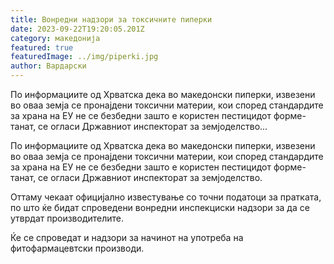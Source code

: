 ```yaml
---
title: Вонредни надзори за токсичните пиперки
date: 2023-09-22T19:20:05.201Z
category: македонија
featured: true
featuredImage: ../img/piperki.jpg
author: Вардарски
---
```

<!--StartFragment-->

По информациите од Хрватска дека во македонски пиперки, извезени во оваа земја се пронајдени токсични материи, кои според стандардите за храна на ЕУ не се безбедни зашто е користен пестицидот форме-танат, се огласи Државниот инспекторат за земјоделство...



<!--EndFragment--><!--StartFragment-->

По информациите од Хрватска дека во македонски пиперки, извезени во оваа земја се пронајдени токсични материи, кои според стандардите за храна на ЕУ не се безбедни зашто е користен пестицидот форме-танат, се огласи Државниот инспекторат за земјоделство.

Оттаму чекаат официјално известување со точни податоци за пратката, по што ќе бидат спроведени вонредни инспекциски надзори за да се утврдат производителите.

Ќе се спроведат и надзори за начинот на употреба на фитофармацевтски производи.

<!--EndFragment-->